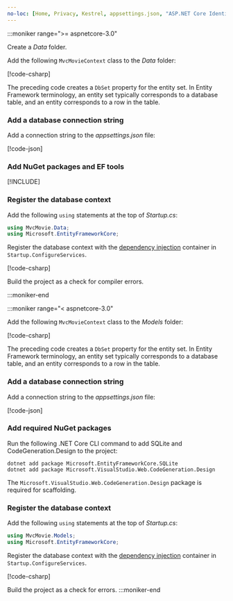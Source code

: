```yaml
---
no-loc: [Home, Privacy, Kestrel, appsettings.json, "ASP.NET Core Identity", cookie, Cookie, Blazor, "Blazor Server", "Blazor WebAssembly", "Identity", "Let's Encrypt", Razor, SignalR]
---
```

:::moniker range=">= aspnetcore-3.0"

<a name="dc"></a>

Create a *Data* folder.

Add the following `MvcMovieContext` class to the *Data* folder:  

[!code-csharp[](~/tutorials/first-mvc-app/start-mvc/sample/MvcMovie3/zDocOnly/MvcMovieContext.cs?name=snippet)]

The preceding code creates a `DbSet` property for the entity set. In Entity Framework terminology, an entity set typically corresponds to a database table, and an entity corresponds to a row in the table.

<a name="cs"></a>

### Add a database connection string

Add a connection string to the *appsettings.json* file:

[!code-json[](~/tutorials/first-mvc-app/start-mvc/sample/MvcMovie3/appsettings_SQLite.json?highlight=10-12)]

### Add NuGet packages and EF tools

[!INCLUDE[](~/includes/add-EF-NuGet-SQLite-CLI.md)]

<a name="reg"></a>

### Register the database context

Add the following `using` statements at the top of *Startup.cs*:

```csharp
using MvcMovie.Data;
using Microsoft.EntityFrameworkCore;
```

Register the database context with the [dependency injection](xref:fundamentals/dependency-injection) container in `Startup.ConfigureServices`.

[!code-csharp[](~/tutorials/first-mvc-app/start-mvc/sample/MvcMovie3/Startup.cs?name=snippet_UseSqlite&highlight=6-7)]

Build the project as a check for compiler errors.

:::moniker-end

:::moniker range="< aspnetcore-3.0"

Add the following `MvcMovieContext` class to the *Models* folder:  

[!code-csharp[](~/tutorials/first-mvc-app/start-mvc/sample/MvcMovie22/Data/MvcMovieContext.cs)]

The preceding code creates a `DbSet` property for the entity set. In Entity Framework terminology, an entity set typically corresponds to a database table, and an entity corresponds to a row in the table.

<a name="cs"></a>

### Add a database connection string

Add a connection string to the *appsettings.json* file:

[!code-json[](~/tutorials/razor-pages/razor-pages-start/sample/RazorPagesMovie/appsettings_SQLite.json?highlight=8-10)]

### Add required NuGet packages

Run the following .NET Core CLI command to add SQLite and CodeGeneration.Design  to the project:

```dotnetcli
dotnet add package Microsoft.EntityFrameworkCore.SQLite
dotnet add package Microsoft.VisualStudio.Web.CodeGeneration.Design
```

The `Microsoft.VisualStudio.Web.CodeGeneration.Design` package is required for scaffolding.

<a name="reg"></a>

### Register the database context

Add the following `using` statements at the top of *Startup.cs*:

```csharp
using MvcMovie.Models;
using Microsoft.EntityFrameworkCore;
```

Register the database context with the [dependency injection](xref:fundamentals/dependency-injection) container in `Startup.ConfigureServices`.

[!code-csharp[](~/tutorials/first-mvc-app/start-mvc/sample/MvcMovie22/Startup.cs?name=snippet_UseSqlite&highlight=11-12)]

Build the project as a check for errors.
:::moniker-end
